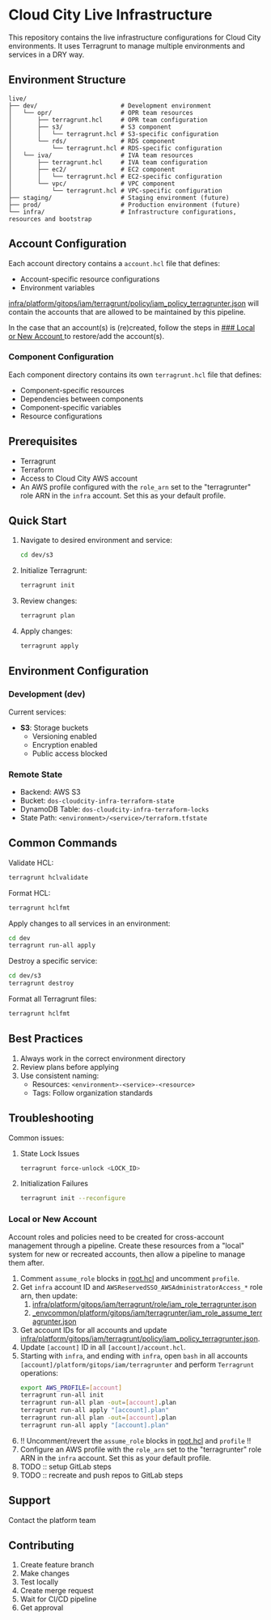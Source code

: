# Cloud City Live Infrastructure

This repository contains the live infrastructure configurations for Cloud City environments. It uses Terragrunt to manage multiple environments and services in a DRY way.

## Environment Structure
  
```
live/
├── dev/                       # Development environment
│   └── opr/                   # OPR team resources
│       ├── terragrunt.hcl     # OPR team configuration
│       ├── s3/                # S3 component
│       │   └── terragrunt.hcl # S3-specific configuration
│       └── rds/               # RDS component
│           └── terragrunt.hcl # RDS-specific configuration
│   └── iva/                   # IVA team resources
│       ├── terragrunt.hcl     # IVA team configuration
│       ├── ec2/               # EC2 component
│       │   └── terragrunt.hcl # EC2-specific configuration
│       └── vpc/               # VPC component
│           └── terragrunt.hcl # VPC-specific configuration
├── staging/                   # Staging environment (future)
├── prod/                      # Production environment (future)
└── infra/                     # Infrastructure configurations, resources and bootstrap
```

## Account Configuration

Each account directory contains a `account.hcl` file that defines:
- Account-specific resource configurations
- Environment variables

[infra/platform/gitops/iam/terragrunt/policy/iam_policy_terragrunter.json](infra/platform/gitops/iam/terragrunt/policy/iam_policy_terragrunter.json) will contain the accounts that are allowed to be maintained by this pipeline.

In the case that an account(s) is (re)created, follow the steps in [### Local or New Account
](#local-or-new-account) to restore/add the account(s).

### Component Configuration

Each component directory contains its own `terragrunt.hcl` file that defines:
- Component-specific resources
- Dependencies between components
- Component-specific variables
- Resource configurations

## Prerequisites

- Terragrunt
- Terraform 
- Access to Cloud City AWS account
- An AWS profile configured with the `role_arn` set to the "terragrunter" role ARN in the `infra` account.  Set this as your default profile.

## Quick Start

1. Navigate to desired environment and service:
    ```bash
    cd dev/s3
    ```

1. Initialize Terragrunt:
    ```bash
    terragrunt init
    ```

1. Review changes:
    ```bash
    terragrunt plan
    ```

1. Apply changes:
    ```bash
    terragrunt apply
    ```

## Environment Configuration

### Development (dev)

Current services:

- **S3**: Storage buckets
  - Versioning enabled
  - Encryption enabled
  - Public access blocked

### Remote State

- Backend: AWS S3
- Bucket: `dos-cloudcity-infra-terraform-state`
- DynamoDB Table: `dos-cloudcity-infra-terraform-locks`
- State Path: `<environment>/<service>/terraform.tfstate`

## Common Commands

Validate HCL:
```bash
terragrunt hclvalidate
```

Format HCL:
```bash
terragrunt hclfmt
```

Apply changes to all services in an environment:
```bash
cd dev
terragrunt run-all apply
```

Destroy a specific service:
```bash
cd dev/s3
terragrunt destroy
```

Format all Terragrunt files:
```bash
terragrunt hclfmt
```

## Best Practices

1. Always work in the correct environment directory
1. Review plans before applying
1. Use consistent naming:
   - Resources: `<environment>-<service>-<resource>`
   - Tags: Follow organization standards

## Troubleshooting

Common issues:

1. State Lock Issues
    ```bash
    terragrunt force-unlock <LOCK_ID>
    ```

1. Initialization Failures
    ```bash
    terragrunt init --reconfigure
    ```

### Local or New Account

Account roles and policies need to be created for cross-account management through a pipeline.  Create these resources from a "local" system for new or recreated accounts, then allow a pipeline to manage them after.

1. Comment `assume_role` blocks in [root.hcl](root.hcl) and uncomment `profile`.
1. Get `infra` account ID and `AWSReservedSSO_AWSAdministratorAccess_*` role arn, then update:
    1. [infra/platform/gitops/iam/terragrunt/role/iam_role_terragrunter.json](infra/platform/gitops/iam/terragrunt/role/iam_role_terragrunter.json)
    1. [_envcommon/platform/gitops/iam/terragrunter/iam_role_assume_terragrunter.json](_envcommon/platform/gitops/iam/terragrunter/iam_role_assume_terragrunter.json)
1. Get account IDs for all accounts and update [infra/platform/gitops/iam/terragrunt/policy/iam_policy_terragrunter.json](infra/platform/gitops/iam/terragrunt/policy/iam_policy_terragrunter.json).
1. Update `[account]` ID in all `[account]/account.hcl`.
1. Starting with `infra`, and ending with `infra`, open `bash` in all accounts `[account]/platform/gitops/iam/terragrunter` and perform `Terragrunt` operations:
    ```bash
    export AWS_PROFILE=[account]
    terragrunt run-all init
    terragrunt run-all plan -out=[account].plan
    terragrunt run-all apply "[account].plan"
    terragrunt run-all plan -out=[account].plan
    terragrunt run-all apply "[account].plan"
    ```
1. !! Uncomment/revert the `assume_role` blocks in [root.hcl](root.hcl) and `profile` !!
1. Configure an AWS profile with the `role_arn` set to the "terragrunter" role ARN in the `infra` account.  Set this as your default profile.
1. TODO :: setup GitLab steps
1. TODO :: recreate and push repos to GitLab steps

## Support

Contact the platform team

## Contributing

1. Create feature branch
1. Make changes
1. Test locally
1. Create merge request
1. Wait for CI/CD pipeline
1. Get approval
